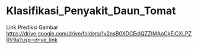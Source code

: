 # Klasifikasi_Penyakit_Daun_Tomat

Link Prediksi Gambar
https://drive.google.com/drive/folders/1v2nsB0XDCEcIQZZIMAoCkEiCXLPZRV9a?usp=drive_link
